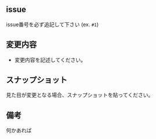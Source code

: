 ## issue
issue番号を必ず追記して下さい (ex. `#1`)

## 変更内容
- 変更内容を記述してください。

## スナップショット
見た目が変更となる場合、スナップショットを貼ってください。

## 備考
何かあれば
